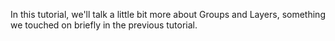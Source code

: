 In this tutorial, we'll talk a little bit more about Groups and Layers, something we touched on briefly in the previous tutorial.
